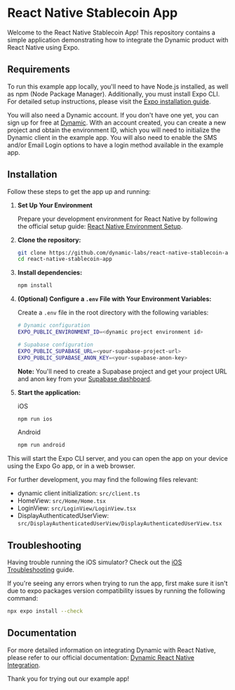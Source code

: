 # React Native Stablecoin App

Welcome to the React Native Stablecoin App! This repository contains a simple application demonstrating how to integrate the Dynamic product with React Native using Expo.

## Requirements

To run this example app locally, you'll need to have Node.js installed, as well as npm (Node Package Manager). Additionally, you must install Expo CLI. For detailed setup instructions, please visit the [Expo installation guide](https://docs.expo.dev/get-started/installation/).

You will also need a Dynamic account. If you don't have one yet, you can sign up for free at [Dynamic](https://dynamic.xyz/).
With an account created, you can create a new project and obtain the environment ID, which you will need to initialize the Dynamic client in the example app.
You will also need to enable the SMS and/or Email Login options to have a login method available in the example app.

## Installation

Follow these steps to get the app up and running:

1. **Set Up Your Environment**

   Prepare your development environment for React Native by following the official setup guide: [React Native Environment Setup](https://reactnative.dev/docs/set-up-your-environment).

2. **Clone the repository:**

   ```bash
   git clone https://github.com/dynamic-labs/react-native-stablecoin-app.git
   cd react-native-stablecoin-app
   ```

3. **Install dependencies:**

   ```bash
   npm install
   ```

4. **(Optional) Configure a `.env` File with Your Environment Variables:**

   Create a `.env` file in the root directory with the following variables:

   ```bash
   # Dynamic configuration
   EXPO_PUBLIC_ENVIRONMENT_ID=<dynamic project environment id>

   # Supabase configuration
   EXPO_PUBLIC_SUPABASE_URL=<your-supabase-project-url>
   EXPO_PUBLIC_SUPABASE_ANON_KEY=<your-supabase-anon-key>
   ```

   **Note:** You'll need to create a Supabase project and get your project URL and anon key from your [Supabase dashboard](https://supabase.com/dashboard).

5. **Start the application:**

   iOS

   ```bash
   npm run ios
   ```

   Android

   ```bash
   npm run android
   ```

This will start the Expo CLI server, and you can open the app on your device using the Expo Go app, or in a web browser.

For further development, you may find the following files relevant:

- dynamic client initialization: `src/client.ts`
- HomeView: `src/Home/Home.tsx`
- LoginView: `src/LoginView/LoginView.tsx`
- DisplayAuthenticatedUserView: `src/DisplayAuthenticatedUserView/DisplayAuthenticatedUserView.tsx`

## Troubleshooting

Having trouble running the iOS simulator?
Check out the [iOS Troubleshooting](./docs/ios-troubleshooting.md) guide.

If you're seeing any errors when trying to run the app, first make sure it isn't due to expo packages version compatibility issues by running the following command:

```bash
npx expo install --check
```

## Documentation

For more detailed information on integrating Dynamic with React Native, please refer to our official documentation: [Dynamic React Native Integration](https://docs.dynamic.xyz/react-native/introduction).

Thank you for trying out our example app!
